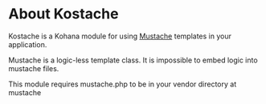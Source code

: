# About Kostache

Kostache is a Kohana module for using [Mustache](http://defunkt.github.com/mustache/) templates in your application.

Mustache is a logic-less template class. It is impossible to embed logic into mustache files.

This module requires mustache.php to be in your vendor directory at mustache
